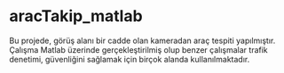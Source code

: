 # aracTakip_matlab

Bu projede, görüş alanı bir cadde olan kameradan araç tespiti yapılmıştır. Çalışma Matlab üzerinde gerçekleştirilmiş olup benzer çalışmalar trafik denetimi, güvenliğini sağlamak için birçok alanda kullanılmaktadır.
